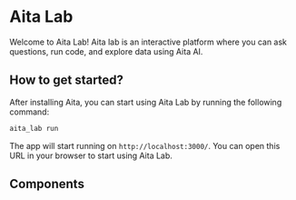 # Aita Lab

Welcome to Aita Lab! Aita lab is an interactive platform where you can ask questions, run code, and explore data using Aita AI.

## How to get started?
After installing Aita, you can start using Aita Lab by running the following command:

```bash
aita_lab run
```

The app will start running on `http://localhost:3000/`. You can open this URL in your browser to start using Aita Lab.

## Components

